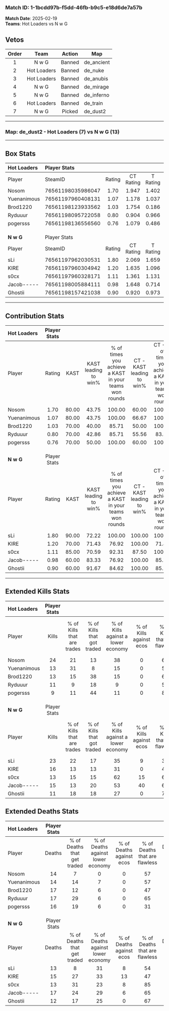 ### Match ID: 1-1bcdd97b-f5dd-46fb-b9c5-e18d6de7a57b  
**Match Date**: 2025-02-19  
**Teams**: Hot Loaders vs N w G  

## Vetos  

| Order | Team | Action | Map |
| :---: | :--: | :----: | --- |
| 1 | N w G | Banned | de_ancient |
| 2 | Hot Loaders | Banned | de_nuke |
| 3 | Hot Loaders | Banned | de_anubis |
| 4 | N w G | Banned | de_mirage |
| 5 | N w G | Banned | de_inferno |
| 6 | Hot Loaders | Banned | de_train |
| 7 | N w G | Picked | de_dust2 |

---  

### **Map**: de_dust2 - Hot Loaders (7) vs N w G (13)  
---  

## Box Stats  

| **Hot Loaders** | Player Stats      |        |           |          |       |       |       |         |        |      |     |
| :- | :- | :-: | :-: | :-: | :-: | :-: | :-: | :-: | :-: | :-: | :-: |
| Player          | SteamID           | Rating | CT Rating | T Rating | KAST  |  ADR  | Kills | Assists | Deaths | K/D  | HS% |
| Nosom           | 76561198035986047 |  1.70  |   1.947   |  1.402   | 80.00 | 116.5 |  24   |    4    |   14   | 1.71 | 62  |
| Yuenanimous     | 76561197960408131 |  1.07  |   1.178   |  1.037   | 80.00 | 67.0  |  13   |    4    |   14   | 0.93 | 53  |
| Brod1220        | 76561198123933562 |  1.03  |   1.754   |  0.186   | 70.00 | 100.4 |  13   |    6    |   17   | 0.76 | 69  |
| Ryduuur         | 76561198095722058 |  0.80  |   0.904   |  0.966   | 70.00 | 58.1  |  11   |    3    |   17   | 0.65 | 54  |
| pogersss        | 76561198136556560 |  0.76  |   1.079   |  0.486   | 70.00 | 57.0  |   9   |    9    |   16   | 0.56 | 44  |
|                 |                   |        |           |          |       |       |       |         |        |      |     |
|                 |                   |        |           |          |       |       |       |         |        |      |     |
|                 |                   |        |           |          |       |       |       |         |        |      |     |
| **N w G**       | Player Stats      |        |           |          |       |       |       |         |        |      |     |
| Player          | SteamID           | Rating | CT Rating | T Rating | KAST  |  ADR  | Kills | Assists | Deaths | K/D  | HS% |
| sLi             | 76561197962030531 |  1.80  |   2.069   |  1.659   | 90.00 | 123.6 |  23   |    7    |   13   | 1.77 | 43  |
| KIRE            | 76561197960304942 |  1.20  |   1.635   |  1.096   | 70.00 | 93.6  |  16   |    8    |   15   | 1.07 | 62  |
| s0cx            | 76561197960328171 |  1.11  |   1.361   |  1.131   | 85.00 | 56.9  |  13   |    7    |   13   | 1.00 | 53  |
| Jacob-----      | 76561198005884111 |  0.98  |   1.648   |  0.714   | 60.00 | 81.8  |  15   |    5    |   17   | 0.88 | 53  |
| Ghostii         | 76561198157421038 |  0.90  |   0.920   |  0.973   | 60.00 | 68.0  |  11   |    5    |   12   | 0.92 | 81  |
---  

## Contribution Stats  

| **Hot Loaders** | Player Stats |       |                      |                                                        |                           |                                                             |                          |                                                            |
| :- | :-: | :-: | :-: | :-: | :-: | :-: | :-: | :-: |
| Player          |    Rating    | KAST  | KAST leading to win% | % of times you achieve a KAST in your teams won rounds | CT - KAST leading to win% | CT - % of times you achieve a KAST in your teams won rounds | T - KAST leading to win% | T - % of times you achieve a KAST in your teams won rounds |
| Nosom           |     1.70     | 80.00 |        43.75         |                         100.00                         |           60.00           |                           100.00                            |          16.67           |                           100.00                           |
| Yuenanimous     |     1.07     | 80.00 |        43.75         |                         100.00                         |           66.67           |                           100.00                            |          14.29           |                           100.00                           |
| Brod1220        |     1.03     | 70.00 |        40.00         |                         85.71                          |           50.00           |                           100.00                            |           0.00           |                            0.00                            |
| Ryduuur         |     0.80     | 70.00 |        42.86         |                         85.71                          |           55.56           |                            83.33                            |          20.00           |                           100.00                           |
| pogersss        |     0.76     | 70.00 |        50.00         |                         100.00                         |           60.00           |                           100.00                            |          25.00           |                           100.00                           |
|                 |              |       |                      |                                                        |                           |                                                             |                          |                                                            |
|                 |              |       |                      |                                                        |                           |                                                             |                          |                                                            |
|                 |              |       |                      |                                                        |                           |                                                             |                          |                                                            |
| **N w G**       | Player Stats |       |                      |                                                        |                           |                                                             |                          |                                                            |
| Player          |    Rating    | KAST  | KAST leading to win% | % of times you achieve a KAST in your teams won rounds | CT - KAST leading to win% | CT - % of times you achieve a KAST in your teams won rounds | T - KAST leading to win% | T - % of times you achieve a KAST in your teams won rounds |
| sLi             |     1.80     | 90.00 |        72.22         |                         100.00                         |          100.00           |                           100.00                            |          54.55           |                           100.00                           |
| KIRE            |     1.20     | 70.00 |        71.43         |                         76.92                          |          100.00           |                            71.43                            |          55.56           |                           83.33                            |
| s0cx            |     1.11     | 85.00 |        70.59         |                         92.31                          |           87.50           |                           100.00                            |          55.56           |                           83.33                            |
| Jacob-----      |     0.98     | 60.00 |        83.33         |                         76.92                          |          100.00           |                            85.71                            |          66.67           |                           66.67                            |
| Ghostii         |     0.90     | 60.00 |        91.67         |                         84.62                          |          100.00           |                            85.71                            |          83.33           |                           83.33                            |
---  

## Extended Kills Stats  

| **Hot Loaders** | Player Stats |                            |                            |                                    |                         |                              |                                 |                                       |                    |           |
| :- | :-: | :-: | :-: | :-: | :-: | :-: | :-: | :-: | :-: | :-: |
| Player          |    Kills     | % of Kills that are trades | % of Kills that got traded | % of Kills against a lower economy | % of Kills against ecos | % of Kills that are flawless | % of Kills that are close duels | % of Kills that are assisted by flash | Pistol Round Kills | AWP Kills |
| Nosom           |      24      |             21             |             13             |                 38                 |            0            |              63              |                4                |                   0                   |         2          |     2     |
| Yuenanimous     |      13      |             31             |             8              |                 15                 |            0            |              54              |                8                |                   0                   |         1          |     0     |
| Brod1220        |      13      |             15             |             38             |                 15                 |            0            |              62              |                0                |                   0                   |         0          |     0     |
| Ryduuur         |      11      |             9              |             18             |                 9                  |            0            |              55              |                9                |                   0                   |         2          |     5     |
| pogersss        |      9       |             11             |             44             |                 11                 |            0            |              89              |               11                |                   0                   |         3          |     0     |
|                 |              |                            |                            |                                    |                         |                              |                                 |                                       |                    |           |
|                 |              |                            |                            |                                    |                         |                              |                                 |                                       |                    |           |
|                 |              |                            |                            |                                    |                         |                              |                                 |                                       |                    |           |
| **N w G**       | Player Stats |                            |                            |                                    |                         |                              |                                 |                                       |                    |           |
| Player          |    Kills     | % of Kills that are trades | % of Kills that got traded | % of Kills against a lower economy | % of Kills against ecos | % of Kills that are flawless | % of Kills that are close duels | % of Kills that are assisted by flash | Pistol Round Kills | AWP Kills |
| sLi             |      23      |             22             |             17             |                 35                 |            9            |              30              |               13                |                   9                   |         1          |     0     |
| KIRE            |      16      |             13             |             13             |                 31                 |            0            |              44              |               13                |                   0                   |         0          |     3     |
| s0cx            |      13      |             15             |             15             |                 62                 |           15            |              69              |               15                |                   0                   |         3          |     1     |
| Jacob-----      |      15      |             13             |             20             |                 53                 |           40            |              60              |               13                |                   0                   |         0          |     0     |
| Ghostii         |      11      |             18             |             18             |                 27                 |            0            |              73              |                0                |                   9                   |         2          |     0     |
## Extended Deaths Stats  

| **Hot Loaders** | Player Stats |                             |                                   |                          |                               |                            |                           |               |
| :- | :-: | :-: | :-: | :-: | :-: | :-: | :-: | :-: |
| Player          |    Deaths    | % of Deaths that get traded | % of Deaths against lower economy | % of Deaths against ecos | % of Deaths that are flawless | % of Deaths that are close | % of Deaths while blinded | Deaths to AWP |
| Nosom           |      14      |              7              |                 0                 |            0             |              57               |             29             |             0             |       1       |
| Yuenanimous     |      14      |             14              |                 7                 |            0             |              57               |             0              |             7             |       1       |
| Brod1220        |      17      |             12              |                 6                 |            0             |              47               |             18             |             6             |       0       |
| Ryduuur         |      17      |             29              |                 6                 |            0             |              65               |             0              |             0             |       1       |
| pogersss        |      16      |             19              |                 6                 |            0             |              31               |             13             |             6             |       1       |
|                 |              |                             |                                   |                          |                               |                            |                           |               |
|                 |              |                             |                                   |                          |                               |                            |                           |               |
|                 |              |                             |                                   |                          |                               |                            |                           |               |
| **N w G**       | Player Stats |                             |                                   |                          |                               |                            |                           |               |
| Player          |    Deaths    | % of Deaths that get traded | % of Deaths against lower economy | % of Deaths against ecos | % of Deaths that are flawless | % of Deaths that are close | % of Deaths while blinded | Deaths to AWP |
| sLi             |      13      |              8              |                31                 |            8             |              54               |             0              |             0             |       2       |
| KIRE            |      15      |             27              |                33                 |            13            |              47               |             7              |             0             |       0       |
| s0cx            |      13      |             31              |                23                 |            8             |              85               |             0              |             0             |       3       |
| Jacob-----      |      17      |             24              |                29                 |            6             |              65               |             6              |             0             |       1       |
| Ghostii         |      12      |             17              |                25                 |            0             |              67               |             17             |             0             |       1       |
